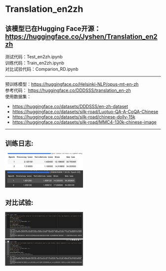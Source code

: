 # Translation_en2zh
该模型已在Hugging Face开源：
https://huggingface.co/Jyshen/Translation_en2zh  
---
测试代码：Test_en2zh.ipynb  
训练代码：Train_en2zh.ipynb  
对比试验代码：Comparion_RD.ipynb  

---
预训练模型：https://huggingface.co/Helsinki-NLP/opus-mt-en-zh  
参考代码： https://huggingface.co/DDDSSS/translation_en-zh   
使用数据集：  
- https://huggingface.co/datasets/DDDSSS/en-zh-dataset
- https://huggingface.co/datasets/silk-road/Luotuo-QA-A-CoQA-Chinese
- https://huggingface.co/datasets/silk-road/chinese-dolly-15k
- https://huggingface.co/datasets/silk-road/MMC4-130k-chinese-image
---
## 训练日志:  
<img src = './log/log1.jpg' width = 50%>  
<img src = './log/log2.jpg' width = 50%>  

## 对比试验:  
<img src = './comp/comp1.png' width = 50%>  
<img src = './comp/comp2.png' width = 50%>  
